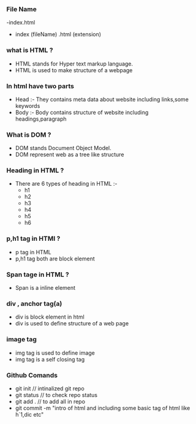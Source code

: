### File Name
   -index.html 
   - index (fileName)
   .html (extension)

### what is HTML ? 
 - HTML stands for Hyper text markup language. 
 - HTML is used to make structure of a webpage

 ### In html have two parts 
  - Head :- They contains meta data about website including links,some keywords
  - Body :- Body contains structure of website including headings,paragraph

### What is DOM ? 
 - DOM stands Document Object Model.
 - DOM represent web as a tree like structure

 ### Heading in HTML ? 
 - There are 6 types of heading in HTML :- 
   - h1
   - h2
   - h3
   - h4
   - h5 
   - h6

### p,h1 tag in HTMl ? 
 - p tag in HTML
 - p,h1 tag both are block element


### Span tage in HTML ? 
- Span is a inline element

### div , anchor tag(a)
 - div is block element in html
 - div is used to define structure of a web page

### image tag
 - img tag is used to define image
 - img tag is a self closing tag


### Github Comands
- git init // intinalized git repo
- git status // to check repo status
- git add . // to add all in repo
- git commit -m "intro of html and including some basic tag of html like h`1,dic etc"
